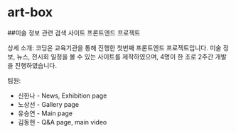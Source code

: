# art-box

##미술 정보 관련 검색 사이트 프론트엔드 프로젝트

상세 소개: 코딩온 교육기관을 통해 진행한 첫번째 프론트엔드 프로젝트입니다. 미술 정보, 뉴스, 전시회 일정을 볼 수 있는 사이트를 제작하였으며, 4명이 한 조로 2주간 개발을 진행하였습니다.

팀원:
* 신한나 - News, Exhibition page
* 노상선 - Gallery page
* 유승연 - Main page
* 김동현 - Q&A page, main video
